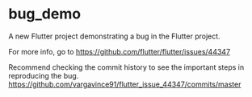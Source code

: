 # bug_demo

A new Flutter project demonstrating a bug in the Flutter project.

For more info, go to https://github.com/flutter/flutter/issues/44347

Recommend checking the commit history to see the important steps in reproducing the bug. https://github.com/vargavince91/flutter_issue_44347/commits/master